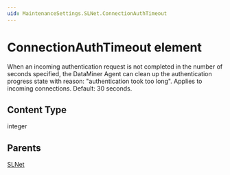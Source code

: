 ```yaml
---
uid: MaintenanceSettings.SLNet.ConnectionAuthTimeout
---
```


# ConnectionAuthTimeout element

When an incoming authentication request is not completed in the number of seconds specified, the DataMiner Agent can clean up the authentication progress state with reason: "authentication took too long". Applies to incoming connections. Default: 30 seconds.

## Content Type

integer

## Parents

[SLNet](xref:MaintenanceSettings.SLNet)
